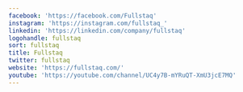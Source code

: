 ```yaml
---
facebook: 'https://facebook.com/Fullstaq'
instagram: 'https://instagram.com/fullstaq_'
linkedin: 'https://linkedin.com/company/fullstaq'
logohandle: fullstaq
sort: fullstaq
title: Fullstaq
twitter: fullstaq
website: 'https://fullstaq.com/'
youtube: 'https://youtube.com/channel/UC4y7B-mYRuQT-XmU3jcE7MQ'
---
```

